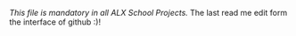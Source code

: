 *This file is mandatory in all ALX School Projects.*
The last read me edit form the interface of github :)!

